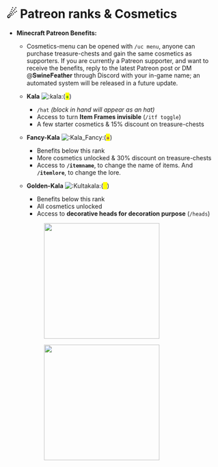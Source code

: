 # ☄ Patreon ranks & Cosmetics

* **Minecraft Patreon Benefits:**
  * Cosmetics-menu can be opened with `/uc menu`, anyone can purchase treasure-chests and gain the same cosmetics as supporters. If you are currently a Patreon supporter, and want to receive the benefits, reply to the latest Patreon post or DM @𝐒𝐰𝐢𝐧𝐞𝐅𝐞𝐚𝐭𝐡𝐞𝐫 through Discord with your in-game name; an automated system will be released in a future update.
  * **Kala** ![:kala:](https://cdn.discordapp.com/emojis/960537659846062210.webp?size=40\&quality=lossless)(<mark style="color:green;">+</mark>)
    * `/hat` _(block in hand will appear as an hat)_
    * Access to turn **Item Frames invisible** (`/itf toggle`)
    * A few starter cosmetics & 15% discount on treasure-chests
  * **Fancy-Kala** ![:Kala\_Fancy:](https://cdn.discordapp.com/emojis/976579829950451802.webp?size=40\&quality=lossless)(<mark style="color:purple;">+</mark>)
    * Benefits below this rank
    * More cosmetics unlocked & 30% discount on treasure-chests
    * Access to **`/itemname`**, to change the name of items. And **`/itemlore`**, to change the lore.
  *   **Golden-Kala** ![:Kultakala:](https://cdn.discordapp.com/emojis/976582854890893322.webp?size=40\&quality=lossless)(<mark style="color:yellow;">+</mark>)

      * Benefits below this rank
      * All cosmetics unlocked
      * Access to **decorative heads for decoration purpose** (`/heads`)

      <div align="left">

      <figure><img src="../.gitbook/assets/particles.gif" alt="" width="270"><figcaption></figcaption></figure>

      </div>

      <div align="left">

      <figure><img src="../.gitbook/assets/pets (1).gif" alt="" width="270"><figcaption></figcaption></figure>

      </div>
